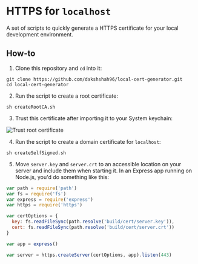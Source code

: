 # HTTPS for `localhost`

A set of scripts to quickly generate a HTTPS certificate for your local development environment.

## How-to

1. Clone this repository and `cd` into it:

```
git clone https://github.com/dakshshah96/local-cert-generator.git
cd local-cert-generator
```
2. Run the script to create a root certificate:

```
sh createRootCA.sh
```

3. Trust this certificate after importing it to your System keychain:

![Trust root certificate](https://cdn-images-1.medium.com/max/1600/1*NWwMb0yV9ClHDj87Kug9Ng.png)

4. Run the script to create a domain certificate for `localhost`: 

```
sh createSelfSigned.sh
```

5. Move `server.key` and `server.crt` to an accessible location on your server and include them when starting it. In an Express app running on Node.js, you'd do something like this:

```js
var path = require('path')
var fs = require('fs')
var express = require('express')
var https = require('https')

var certOptions = {
  key: fs.readFileSync(path.resolve('build/cert/server.key')),
  cert: fs.readFileSync(path.resolve('build/cert/server.crt'))
}

var app = express()

var server = https.createServer(certOptions, app).listen(443)
```
